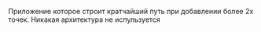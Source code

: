 Приложение которое строит кратчайший путь при добавлении более 2х точек.
Никакая архитектура не испульзуется
